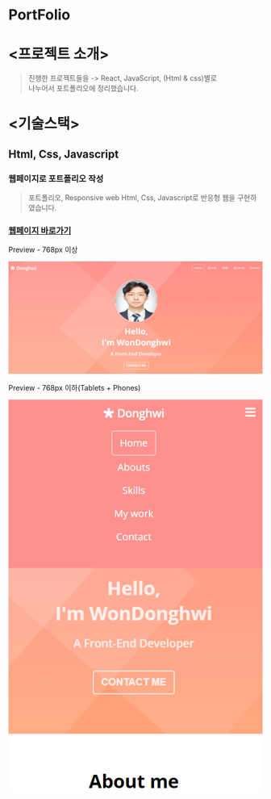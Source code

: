 # PortFolio

# <프로젝트 소개>
> 진행한 프로젝트들을 -> React, JavaScript, (Html & css)별로 <br/> 나누어서 포트폴리오에 정리했습니다.

# <기술스택>
## Html, Css, Javascript

### 웹페이지로  포트폴리오  작성

> 포트폴리오, Responsive web
> Html, Css, Javascript로 반응형 웹을 구현하였습니다.

### [웹페이지 바로가기](https://wondonghwi.github.io/Portfolio/)

Preview - 768px 이상

![](images/portfolio768++.PNG)

Preview - 768px 이하(Tablets + Phones)

![](images/portfolio768--.PNG)

